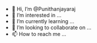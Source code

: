 - 👋 Hi, I’m @Punithanjayaraj
- 👀 I’m interested in ...
- 🌱 I’m currently learning ...
- 💞️ I’m looking to collaborate on ...
- 📫 How to reach me ...

<!---
Punithanjayaraj/Punithanjayaraj is a ✨ special ✨ repository because its `README.md` (this file) appears on your GitHub profile.
You can click the Preview link to take a look at your changes.
--->

